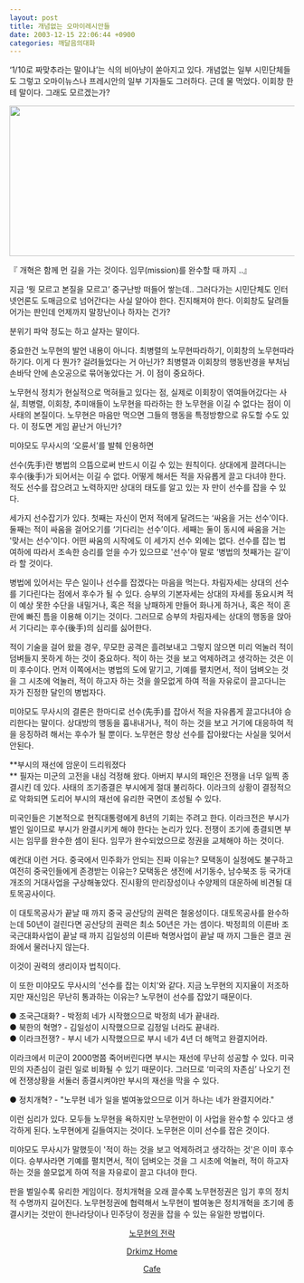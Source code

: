 ```yaml
---
layout: post
title: 개념없는 오마이레시안들
date: 2003-12-15 22:06:44 +0900
categories: 깨달음의대화
---
```

‘1/10로 짜맞추라는 말이냐’는 식의 비아냥이 쏟아지고 있다. 개념없는 일부 시민단체들도 그렇고 오마이뉴스나 프레시안의 일부 기자들도 그러하다. 근데 물 먹었다. 이회창 한테 말이다. 그래도 모르겠는가?

<p align="center">
  <img src="http://drkimz.com/technote/board/KDR/upimg/1071492558.jpg" width="535" height="266" border="0" />
</p>

<p align="left">
  『 개혁은 함께 먼 길을 가는 것이다. 임무(mission)를 완수할 때 까지 ..』
</p>

지금 ‘뭣 모르고 본질을 모르고’ 중구난방 떠들어 쌓는데.. 그러다가는 시민단체도 인터넷언론도 도매금으로 넘어간다는 사실 알아야 한다. 진지해져야 한다. 이회창도 달려들어가는 판인데 언제까지 말장난이나 하자는 건가?

분위기 파악 정도는 하고 살자는 말이다. 

중요한건 노무현의 발언 내용이 아니다. 최병렬의 노무현따라하기, 이회창의 노무현따라하기다. 이게 다 뭔가? 걸려들었다는 거 아닌가? 최병렬과 이회창의 행동반경을 부처님 손바닥 안에 손오공으로 묶어놓았다는 거. 이 점이 중요하다. 

노무현식 정치가 현실적으로 먹혀들고 있다는 점, 실제로 이회창이 엮여들어갔다는 사실, 최병렬, 이회창, 추미애들이 노무현을 따라하는 한 노무현을 이길 수 없다는 점이 이 사태의 본질이다. 노무현은 마음만 먹으면 그들의 행동을 특정방향으로 유도할 수도 있다. 이 정도면 게임 끝난거 아닌가?

미야모도 무사시의 ‘오륜서’를 발췌 인용하면

선수(先手)란 병법의 으뜸으로써 반드시 이길 수 있는 원칙이다. 상대에게 끌려다니는 후수(後手)가 되어서는 이길 수 없다. 어떻게 해서든 적을 자유롭게 끌고 다녀야 한다. 적도 선수를 잡으려고 노력하지만 상대의 태도를 알고 있는 자 만이 선수를 잡을 수 있다. 

세가지 선수잡기가 있다. 첫째는 자신이 먼저 적에게 달려드는 ‘싸움을 거는 선수’이다. 둘째는 적이 싸움을 걸어오기를 ‘기다리는 선수’이다. 세째는 둘이 동시에 싸움을 거는 '맞서는 선수'이다. 어떤 싸움의 시작에도 이 세가지 선수 외에는 없다. 선수를 잡는 법 여하에 따라서 조속한 승리를 얻을 수가 있으므로 '선수'야 말로 ‘병법의 첫째가는 길’이라 할 것이다. 

병법에 있어서는 무슨 일이나 선수를 잡겠다는 마음을 먹는다. 차림자세는 상대의 선수를 기다린다는 점에서 후수가 될 수 있다. 승부의 기본자세는 상대의 자세를 동요시켜 적이 예상 못한 수단을 내밀거나, 혹은 적을 낭패하게 만들어 화나게 하거나, 혹은 적이 혼란에 빠진 틈을 이용해 이기는 것이다. 그러므로 승부의 차림자세는 상대의 행동을 앉아서 기다리는 후수(後手)의 심리를 싫어한다. 

적이 기술을 걸어 왔을 경우, 무모한 공격은 흘려보내고 그렇지 않으면 미리 억눌러 적이 덤벼들지 못하게 하는 것이 중요하다. 적이 하는 것을 보고 억제하려고 생각하는 것은 이미 후수이다. 먼저 이쪽에서는 병법의 도에 맡기고, 기예를 펼치면서, 적이 덤벼오는 것을 그 시초에 억눌러, 적이 하고자 하는 것을 쓸모없게 하여 적을 자유로이 끌고다니는 자가 진정한 달인의 병법자다. 

미야모도 무사시의 결론은 한마디로 선수(先手)를 잡아서 적을 자유롭게 끌고다녀야 승리한다는 말이다. 상대방의 행동을 흉내내거나, 적이 하는 것을 보고 거기에 대응하여 적을 응징하려 해서는 후수가 될 뿐이다. 노무현은 항상 선수를 잡아왔다는 사실을 잊어서 안된다. 

**부시의 재선에 암운이 드리워졌다  
** 필자는 미군의 고전을 내심 걱정해 왔다. 아버지 부시의 패인은 전쟁을 너무 일찍 종결시킨 데 있다. 사태의 조기종결은 부시에게 절대 불리하다. 이라크의 상황이 결정적으로 악화되면 도리어 부시의 재선에 유리한 국면이 조성될 수 있다. 

미국인들은 기본적으로 현직대통령에게 8년의 기회는 주려고 한다. 이라크전은 부시가 벌인 일이므로 부시가 완결시키게 해야 한다는 논리가 있다. 전쟁이 조기에 종결되면 부시는 임무를 완수한 셈이 된다. 임무가 완수되었으므로 정권을 교체해야 하는 것이다. 

예컨대 이런 거다. 중국에서 민주화가 안되는 진짜 이유는? 모택동이 실정에도 불구하고 여전히 중국인들에게 존경받는 이유는? 모택동은 생전에 서기동수, 남수북조 등 국가대개조의 거대사업을 구상해놓았다. 진시황의 만리장성이나 수양제의 대운하에 비견될 대토목공사이다.

이 대토목공사가 끝날 때 까지 중국 공산당의 권력은 철옹성이다. 대토목공사를 완수하는데 50년이 걸린다면 공산당의 권력은 최소 50년은 가는 셈이다. 박정희의 이른바 조국근대화사업이 끝날 때 까지 김일성의 이른바 혁명사업이 끝날 때 까지 그들은 결코 권좌에서 물러나지 않는다. 

이것이 권력의 생리이자 법칙이다. 

이 또한 미야모도 무사시의 '선수를 잡는 이치'와 같다. 지금 노무현의 지지율이 저조하지만 재신임은 무난히 통과하는 이유는? 노무현이 선수를 잡았기 때문이다. 

● 조국근대화? - 박정희 네가 시작했으므로 박정희 네가 끝내라.  
● 북한의 혁명? - 김일성이 시작했으므로 김정일 너라도 끝내라.   
● 이라크전쟁? - 부시 네가 시작했으므로 부시 네가 4년 더 해먹고 완결지어라.

이라크에서 미군이 2000명쯤 죽어버린다면 부시는 재선에 무난히 성공할 수 있다. 미국민의 자존심이 걸린 일로 비화될 수 있기 때문이다. 그러므로 ‘미국의 자존심’ 나오기 전에 전쟁상황을 서둘러 종결시켜야만 부시의 재선을 막을 수 있다. 

● 정치개혁? - "노무현 네가 일을 벌여놓았으므로 이거 하나는 네가 완결지어라."

이런 심리가 있다. 모두들 노무현을 욕하지만 노무현만이 이 사업을 완수할 수 있다고 생각하게 된다. 노무현에게 길들여지는 것이다. 노무현은 이미 선수를 잡은 것이다. 

미야모도 무사시가 말했듯이 '적이 하는 것을 보고 억제하려고 생각하는 것'은 이미 후수이다. 승부사라면 기예를 펼치면서, 적이 덤벼오는 것을 그 시초에 억눌러, 적이 하고자 하는 것을 쓸모없게 하여 적을 자유로이 끌고 다녀야 한다. 

판을 벌일수록 유리한 게임이다. 정치개혁을 오래 끌수록 노무현정권은 임기 후의 정치적 수명까지 길어진다. 노무현정권에 협력해서 노무현이 벌여놓은 정치개혁을 조기에 종결시키는 것만이 한나라당이나 민주당이 정권을 잡을 수 있는 유일한 방법이다. 

<p align="center">
  <a href="http://drkimz.com/technote/main.cgi?board=kimgu" target="new">노무현의 전략</a>
</p>

<p align="center">
  <a href="http:///" target="new">Drkimz Home</a>
</p>

<p align="center">
  <a href="http://cafe.daum.net/drkims" target="new">Cafe</a>
</p>
